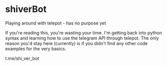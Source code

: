 # shiverBot
Playing around with telepot - has no purpose yet

If you're reading this, you're wasting your time.
I'm getting back into python syntax and learning how to use the telegram API through telepot. The only reason you'd stay here (currently) is if you didn't find any other code examples for the very basics.

t.me/shi_ver_bot
